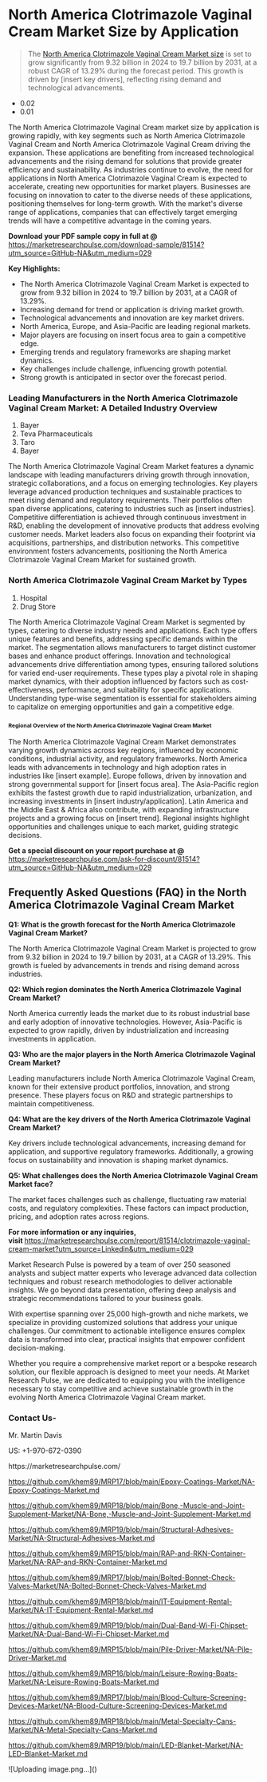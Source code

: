 <h1>North America Clotrimazole Vaginal Cream Market&nbsp;Size by Application</h1><blockquote><p>The <a href="https://marketresearchpulse.com/download-sample/81514?utm_source=GitHub-NA&amp;utm_medium=029">North America Clotrimazole Vaginal Cream Market size</a> is set to grow significantly from 9.32 billion in 2024 to 19.7 billion by 2031, at a robust CAGR of 13.29% during the forecast period. This growth is driven by [insert key drivers], reflecting rising demand and technological advancements.</p></blockquote><ul><li>0.02<li> 0.01</li></ul><p>The North America Clotrimazole Vaginal Cream market size by application is growing rapidly, with key segments such as North America Clotrimazole Vaginal Cream and North America Clotrimazole Vaginal Cream driving the expansion. These applications are benefiting from increased technological advancements and the rising demand for solutions that provide greater efficiency and sustainability. As industries continue to evolve, the need for applications in North America Clotrimazole Vaginal Cream is expected to accelerate, creating new opportunities for market players. Businesses are focusing on innovation to cater to the diverse needs of these applications, positioning themselves for long-term growth. With the market's diverse range of applications, companies that can effectively target emerging trends will have a competitive advantage in the coming years.</p><p><strong>Download your PDF sample copy in full at @ </strong><a href="https://marketresearchpulse.com/download-sample/81514?utm_source=GitHub-NA&amp;utm_medium=029">https://marketresearchpulse.com/download-sample/81514?utm_source=GitHub-NA&amp;utm_medium=029</a></p><p><strong>Key Highlights: </strong></p><ul><li>The North America Clotrimazole Vaginal Cream Market is expected to grow from 9.32 billion in 2024 to 19.7 billion by 2031, at a CAGR of 13.29%.</li><li>Increasing demand for trend or application is driving market growth.</li><li>Technological advancements and innovation are key market drivers.</li><li>North America, Europe, and Asia-Pacific are leading regional markets.</li><li>Major players are focusing on insert focus area to gain a competitive edge.</li><li>Emerging trends and regulatory frameworks are shaping market dynamics.</li><li>Key challenges include challenge, influencing growth potential.</li><li>Strong growth is anticipated in sector over the forecast period.</li></ul><h3>Leading Manufacturers in the North America Clotrimazole Vaginal Cream Market: A Detailed Industry Overview</h3><ol><li>Bayer</li><li>Teva Pharmaceuticals</li><li>Taro</li><li>Bayer</li></ol><div class="flex max-w-full flex-col flex-grow"><div class="min-h-8 text-message flex w-full flex-col items-end gap-2 whitespace-normal break-words [.text-message+&amp;]:mt-5" dir="auto" data-message-author-role="assistant" data-message-id="fd8432e4-4910-450d-b182-61b7bfb0a01f" data-message-model-slug="gpt-4o"><div class="flex w-full flex-col gap-1 empty:hidden first:pt-[3px]"><div class="markdown prose w-full break-words dark:prose-invert light"><p>The North America Clotrimazole Vaginal Cream Market features a dynamic landscape with leading manufacturers driving growth through innovation, strategic collaborations, and a focus on emerging technologies. Key players leverage advanced production techniques and sustainable practices to meet rising demand and regulatory requirements. Their portfolios often span diverse applications, catering to industries such as [insert industries]. Competitive differentiation is achieved through continuous investment in R&amp;D, enabling the development of innovative products that address evolving customer needs. Market leaders also focus on expanding their footprint via acquisitions, partnerships, and distribution networks. This competitive environment fosters advancements, positioning the North America Clotrimazole Vaginal Cream Market for sustained growth.</p></div></div></div></div><h3>North America Clotrimazole Vaginal Cream Market by Types</h3><ol><li>Hospital<li> Drug Store</li></ol><div class="flex max-w-full flex-col flex-grow"><div class="min-h-8 text-message flex w-full flex-col items-end gap-2 whitespace-normal break-words [.text-message+&amp;]:mt-5" dir="auto" data-message-author-role="assistant" data-message-id="084470be-0bb7-4664-bddf-5156b4f41249" data-message-model-slug="gpt-4o-mini"><div class="flex w-full flex-col gap-1 empty:hidden first:pt-[3px]"><div class="markdown prose w-full break-words dark:prose-invert light"><p>The North America Clotrimazole Vaginal Cream Market is segmented by types, catering to diverse industry needs and applications. Each type offers unique features and benefits, addressing specific demands within the market. The segmentation allows manufacturers to target distinct customer bases and enhance product offerings. Innovation and technological advancements drive differentiation among types, ensuring tailored solutions for varied end-user requirements. These types play a pivotal role in shaping market dynamics, with their adoption influenced by factors such as cost-effectiveness, performance, and suitability for specific applications. Understanding type-wise segmentation is essential for stakeholders aiming to capitalize on emerging opportunities and gain a competitive edge.</p></div></div></div></div><h3><span style="font-size: 11px;">Regional Overview of the North America Clotrimazole Vaginal Cream Market</span></h3><div class="flex max-w-full flex-col flex-grow"><div class="min-h-8 text-message flex w-full flex-col items-end gap-2 whitespace-normal break-words [.text-message+&amp;]:mt-5" dir="auto" data-message-author-role="assistant" data-message-id="e9038762-ce64-4e30-91c9-9bd413514231" data-message-model-slug="gpt-4o-mini"><div class="flex w-full flex-col gap-1 empty:hidden first:pt-[3px]"><div class="markdown prose w-full break-words dark:prose-invert light"><p>The North America Clotrimazole Vaginal Cream Market demonstrates varying growth dynamics across key regions, influenced by economic conditions, industrial activity, and regulatory frameworks. North America leads with advancements in technology and high adoption rates in industries like [insert example]. Europe follows, driven by innovation and strong governmental support for [insert focus area]. The Asia-Pacific region exhibits the fastest growth due to rapid industrialization, urbanization, and increasing investments in [insert industry/application]. Latin America and the Middle East &amp; Africa also contribute, with expanding infrastructure projects and a growing focus on [insert trend]. Regional insights highlight opportunities and challenges unique to each market, guiding strategic decisions.</p></div></div></div></div><p><strong>Get a special discount on your report purchase at @ </strong><a href="https://marketresearchpulse.com/ask-for-discount/81514?utm_source=GitHub-NA&amp;utm_medium=029">https://marketresearchpulse.com/ask-for-discount/81514?utm_source=GitHub-NA&amp;utm_medium=029</a></p><h2>Frequently Asked Questions (FAQ) in the North America Clotrimazole Vaginal Cream Market</h2><p><strong>Q1: What is the growth forecast for the North America Clotrimazole Vaginal Cream Market?</strong></p><p>The North America Clotrimazole Vaginal Cream Market is projected to grow from 9.32 billion in 2024 to 19.7 billion by 2031, at a CAGR of 13.29%. This growth is fueled by advancements in trends and rising demand across industries.</p><p><strong>Q2: Which region dominates the North America Clotrimazole Vaginal Cream Market?</strong></p><p>North America currently leads the market due to its robust industrial base and early adoption of innovative technologies. However, Asia-Pacific is expected to grow rapidly, driven by industrialization and increasing investments in application.</p><p><strong>Q3: Who are the major players in the North America Clotrimazole Vaginal Cream Market?</strong></p><p>Leading manufacturers include North America Clotrimazole Vaginal Cream, known for their extensive product portfolios, innovation, and strong presence. These players focus on R&amp;D and strategic partnerships to maintain competitiveness.</p><p><strong>Q4: What are the key drivers of the North America Clotrimazole Vaginal Cream Market?</strong></p><p>Key drivers include technological advancements, increasing demand for application, and supportive regulatory frameworks. Additionally, a growing focus on sustainability and innovation is shaping market dynamics.</p><p><strong>Q5: What challenges does the North America Clotrimazole Vaginal Cream Market face?</strong></p><p>The market faces challenges such as challenge, fluctuating raw material costs, and regulatory complexities. These factors can impact production, pricing, and adoption rates across regions.</p><p><strong>For more information or any inquiries, visit&nbsp;</strong><a href="https://marketresearchpulse.com/report/81514/clotrimazole-vaginal-cream-market?utm_source=Linkedin&utm_medium=029">https://marketresearchpulse.com/report/81514/clotrimazole-vaginal-cream-market?utm_source=Linkedin&utm_medium=029</a></p><p>Market Research Pulse is powered by a team of over 250 seasoned analysts and subject matter experts who leverage advanced data collection techniques and robust research methodologies to deliver actionable insights. We go beyond data presentation, offering deep analysis and strategic recommendations tailored to your business goals.</p><p>With expertise spanning over 25,000 high-growth and niche markets, we specialize in providing customized solutions that address your unique challenges. Our commitment to actionable intelligence ensures complex data is transformed into clear, practical insights that empower confident decision-making.</p><p>Whether you require a comprehensive market report or a bespoke research solution, our flexible approach is designed to meet your needs. At Market Research Pulse, we are dedicated to equipping you with the intelligence necessary to stay competitive and achieve sustainable growth in the evolving North America Clotrimazole Vaginal Cream market.</p><h3><strong>Contact Us-</strong></h3><p>Mr. Martin Davis</p><p>US: +1-970-672-0390</p><p>https://marketresearchpulse.com/</p><p><a href="https://github.com/khem89/MRP17/blob/main/Epoxy-Coatings-Market/NA-Epoxy-Coatings-Market.md">https://github.com/khem89/MRP17/blob/main/Epoxy-Coatings-Market/NA-Epoxy-Coatings-Market.md</a></p><p><a href="https://github.com/khem89/MRP18/blob/main/Bone,-Muscle-and-Joint-Supplement-Market/NA-Bone,-Muscle-and-Joint-Supplement-Market.md">https://github.com/khem89/MRP18/blob/main/Bone,-Muscle-and-Joint-Supplement-Market/NA-Bone,-Muscle-and-Joint-Supplement-Market.md</a></p><p><a href="https://github.com/khem89/MRP19/blob/main/Structural-Adhesives-Market/NA-Structural-Adhesives-Market.md">https://github.com/khem89/MRP19/blob/main/Structural-Adhesives-Market/NA-Structural-Adhesives-Market.md</a></p><p><a href="https://github.com/khem89/MRP15/blob/main/RAP-and-RKN-Container-Market/NA-RAP-and-RKN-Container-Market.md">https://github.com/khem89/MRP15/blob/main/RAP-and-RKN-Container-Market/NA-RAP-and-RKN-Container-Market.md</a></p><p><a href="https://github.com/khem89/MRP17/blob/main/Bolted-Bonnet-Check-Valves-Market/NA-Bolted-Bonnet-Check-Valves-Market.md">https://github.com/khem89/MRP17/blob/main/Bolted-Bonnet-Check-Valves-Market/NA-Bolted-Bonnet-Check-Valves-Market.md</a></p><p><a href="https://github.com/khem89/MRP18/blob/main/IT-Equipment-Rental-Market/NA-IT-Equipment-Rental-Market.md">https://github.com/khem89/MRP18/blob/main/IT-Equipment-Rental-Market/NA-IT-Equipment-Rental-Market.md</a></p><p><a href="https://github.com/khem89/MRP19/blob/main/Dual-Band-Wi-Fi-Chipset-Market/NA-Dual-Band-Wi-Fi-Chipset-Market.md">https://github.com/khem89/MRP19/blob/main/Dual-Band-Wi-Fi-Chipset-Market/NA-Dual-Band-Wi-Fi-Chipset-Market.md</a></p><p><a href="https://github.com/khem89/MRP15/blob/main/Pile-Driver-Market/NA-Pile-Driver-Market.md">https://github.com/khem89/MRP15/blob/main/Pile-Driver-Market/NA-Pile-Driver-Market.md</a></p><p><a href="https://github.com/khem89/MRP16/blob/main/Leisure-Rowing-Boats-Market/NA-Leisure-Rowing-Boats-Market.md">https://github.com/khem89/MRP16/blob/main/Leisure-Rowing-Boats-Market/NA-Leisure-Rowing-Boats-Market.md</a></p><p><a href="https://github.com/khem89/MRP17/blob/main/Blood-Culture-Screening-Devices-Market/NA-Blood-Culture-Screening-Devices-Market.md">https://github.com/khem89/MRP17/blob/main/Blood-Culture-Screening-Devices-Market/NA-Blood-Culture-Screening-Devices-Market.md</a></p><p><a href="https://github.com/khem89/MRP18/blob/main/Metal-Specialty-Cans-Market/NA-Metal-Specialty-Cans-Market.md">https://github.com/khem89/MRP18/blob/main/Metal-Specialty-Cans-Market/NA-Metal-Specialty-Cans-Market.md</a></p><p><a href="https://github.com/khem89/MRP19/blob/main/LED-Blanket-Market/NA-LED-Blanket-Market.md">https://github.com/khem89/MRP19/blob/main/LED-Blanket-Market/NA-LED-Blanket-Market.md</a></p>
![Uploading image.png…]()
